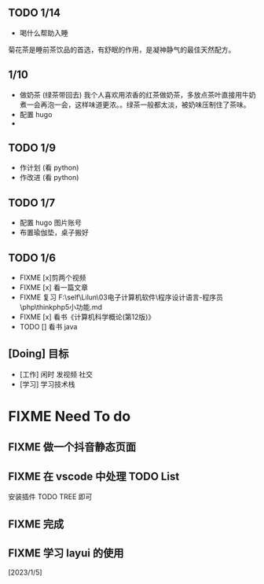 ## TODO 1/14

- 喝什么帮助入睡

菊花茶是睡前茶饮品的首选，有舒眠的作用，是凝神静气的最佳天然配方。



## 1/10
- 做奶茶 (绿茶带回去)
    我个人喜欢用浓香的红茶做奶茶，多放点茶叶直接用牛奶煮一会再泡一会，这样味道更浓。。绿茶一般都太淡，被奶味压制住了茶味。
- 配置 hugo
- 

## TODO 1/9

- 作计划 (看 python)
- 作改进 (看 python)



## TODO 1/7

- 配置 hugo 图片账号
- 布置瑜伽垫，桌子搬好

## TODO 1/6 

- FIXME [x]剪两个视频
- FIXME [x] 看一篇文章
- FIXME 复习 F:\self\Lilun\03电子计算机软件\程序设计语言-程序员\php\thinkphp5小功能.md
- FIXME [x] 看书《计算机科学概论(第12版)》
- TODO [] 看书 java



## [Doing] 目标

- [工作] 闲时 发视频 社交
- [学习] 学习技术栈

# FIXME Need To do

## FIXME 做一个抖音静态页面

## FIXME 在 vscode 中处理  TODO List 

安装插件 TODO TREE 即可


## FIXME 完成

## FIXME 学习 layui 的使用

[2023/1/5]



<!-- ## 双屏摆放问题 -->

<!-- 弄一个屏幕，不用两个屏幕，伤眼分心 -->


<!-- ## 挣钱装修房子 -->
<!-- ![](images/2022-11-20-11-05-33.png) -->

<!-- ## 处理 hugo 图片 与  vscode  不一致的问题 -->
<!-- 11.16  (设置本地变量即可) -->

<!-- ## Java 什么电子书都看完后就要研究项目了 -->
<!-- 是的，实践出真知 -->

<!-- ## ! 速写绘图 还是 写日记 呢，比单纯学习更好 -->
<!-- 计划太多也要一步步走 -->

<!-- >日记有利于节省时间 -->

<!-- ## 做睡觉素材视频

- 把卧室影响睡眠的东西都搬出来，睡觉就睡觉，不要有娱乐的东西，桌子也搬出来
没有美感，不现实
 -->


<!-- ## 不要抱怨，与其改变他人，不如改变自己 -->
<!-- 改变自己是对自己的奖赏 -->

<!-- ## 关注家庭  -->
<!-- 关心柴米油盐 -->

<!-- ## 我现在要系统学习具体项目实战 -->
<!-- 下载项目，看别人是怎么实现的 -->

<!-- ## 学习下 fastadmin 使用到的技术栈 -->
<!-- 一步步来，贪多咽不下 -->

